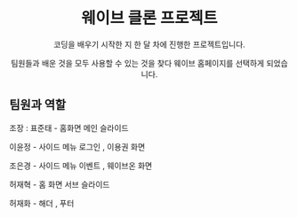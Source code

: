 # <div align="center"> 웨이브 클론 프로젝트</div>
<div align="center">코딩을 배우기 시작한 지 한 달 차에 진행한 프로젝트입니다.

팀원들과 배운 것을 모두 사용할 수 있는 것을 찾다 웨이브 홈페이지를 선택하게 되었습니다.</div>
## 팀원과 역할
조장 : 표준태 - 홈화면 메인 슬라이드

이윤정 - 사이드 메뉴 로그인 , 이용권 화면

조은경 - 사이드 메뉴 이벤트 , 웨이브온 화면

허재혁 - 홈 화면 서브 슬라이드 

허재화 - 해더 , 푸터

